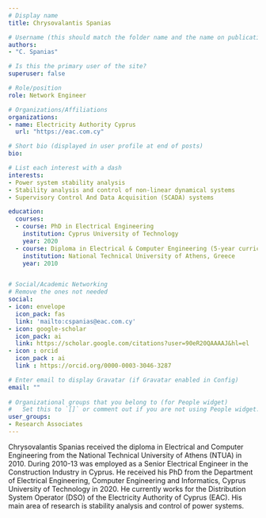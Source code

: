 ```yaml
---
# Display name
title: Chrysovalantis Spanias

# Username (this should match the folder name and the name on publications)
authors:
- "C. Spanias"

# Is this the primary user of the site?
superuser: false

# Role/position
role: Network Engineer

# Organizations/Affiliations
organizations:
- name: Electricity Authority Cyprus
  url: "https://eac.com.cy"

# Short bio (displayed in user profile at end of posts)
bio: 

# List each interest with a dash
interests:
- Power system stability analysis
- Stability analysis and control of non-linear dynamical systems
- Supervisory Control And Data Acquisition (SCADA) systems 

education:
  courses:
  - course: PhD in Electrical Engineering
    institution: Cyprus University of Technology
    year: 2020
  - course: Diploma in Electrical & Computer Engineering (5-year curriculum)
    institution: National Technical University of Athens, Greece
    year: 2010


# Social/Academic Networking
# Remove the ones not needed
social:
- icon: envelope
  icon_pack: fas
  link: 'mailto:cspanias@eac.com.cy' 
- icon: google-scholar
  icon_pack: ai
  link: https://scholar.google.com/citations?user=90eR20QAAAAJ&hl=el
- icon : orcid
  icon_pack : ai
  link : https://orcid.org/0000-0003-3046-3287

# Enter email to display Gravatar (if Gravatar enabled in Config)
email: ""
  
# Organizational groups that you belong to (for People widget)
#   Set this to `[]` or comment out if you are not using People widget.
user_groups:
- Research Associates
---
```


Chrysovalantis Spanias received the diploma in Electrical and Computer Engineering from the National Technical University of Athens (NTUA) in 2010. During 2010-13 was employed as a Senior Electrical Engineer in the Construction Industry in Cyprus. He received his PhD from the Department of Electrical Engineering, Computer Engineering and Informatics, Cyprus University of Technology in 2020. He currently works for the Distribution System Operator (DSO) of the Electricity Authority of Cyprus (EAC). His main area of research is stability analysis and control of power systems.

